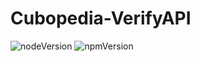 # Cubopedia-VerifyAPI

![nodeVersion](https://img.shields.io/badge/node-%3E%3D%20v18.12.1-green)
![npmVersion](https://img.shields.io/badge/npm-%3E%3D%209.4.2-blue)
